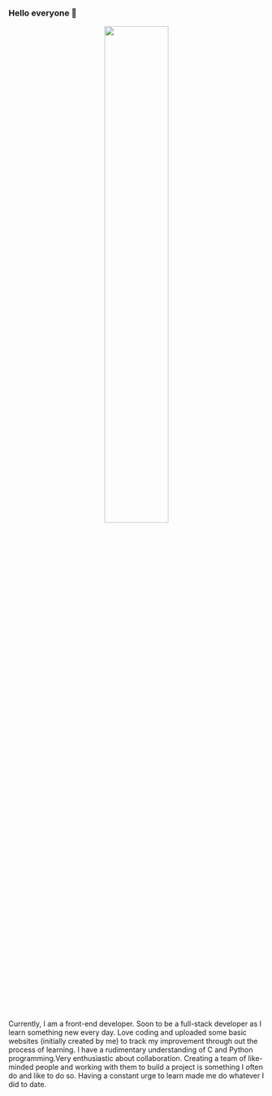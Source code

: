 ### Hello everyone 👋
<div id="header" align="center">
  <img src="https://media.giphy.com/media/5Lmn42BCOy99RaGRP7/giphy.gif" height=50%"/>
</div>
Currently, I am a front-end developer. Soon to be a full-stack developer as I learn something new every day. Love coding and uploaded some basic websites (initially created by me) to track my improvement through out the process of learning. I have a rudimentary understanding of C and Python programming.Very enthusiastic about collaboration. Creating a team of like-minded people and working with them to build a project is something I often do and like to do so. Having a constant urge to learn made me do whatever I did to date.

